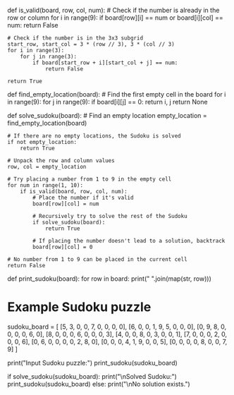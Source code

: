 def is_valid(board, row, col, num):
    # Check if the number is already in the row or column
    for i in range(9):
        if board[row][i] == num or board[i][col] == num:
            return False

    # Check if the number is in the 3x3 subgrid
    start_row, start_col = 3 * (row // 3), 3 * (col // 3)
    for i in range(3):
        for j in range(3):
            if board[start_row + i][start_col + j] == num:
                return False

    return True

def find_empty_location(board):
    # Find the first empty cell in the board
    for i in range(9):
        for j in range(9):
            if board[i][j] == 0:
                return i, j
    return None

def solve_sudoku(board):
    # Find an empty location
    empty_location = find_empty_location(board)

    # If there are no empty locations, the Sudoku is solved
    if not empty_location:
        return True

    # Unpack the row and column values
    row, col = empty_location

    # Try placing a number from 1 to 9 in the empty cell
    for num in range(1, 10):
        if is_valid(board, row, col, num):
            # Place the number if it's valid
            board[row][col] = num

            # Recursively try to solve the rest of the Sudoku
            if solve_sudoku(board):
                return True

            # If placing the number doesn't lead to a solution, backtrack
            board[row][col] = 0

    # No number from 1 to 9 can be placed in the current cell
    return False

def print_sudoku(board):
    for row in board:
        print(" ".join(map(str, row)))

# Example Sudoku puzzle
sudoku_board = [
    [5, 3, 0, 0, 7, 0, 0, 0, 0],
    [6, 0, 0, 1, 9, 5, 0, 0, 0],
    [0, 9, 8, 0, 0, 0, 0, 6, 0],
    [8, 0, 0, 0, 6, 0, 0, 0, 3],
    [4, 0, 0, 8, 0, 3, 0, 0, 1],
    [7, 0, 0, 0, 2, 0, 0, 0, 6],
    [0, 6, 0, 0, 0, 0, 2, 8, 0],
    [0, 0, 0, 4, 1, 9, 0, 0, 5],
    [0, 0, 0, 0, 8, 0, 0, 7, 9]
]

print("Input Sudoku puzzle:")
print_sudoku(sudoku_board)

if solve_sudoku(sudoku_board):
    print("\nSolved Sudoku:")
    print_sudoku(sudoku_board)
else:
    print("\nNo solution exists.")
